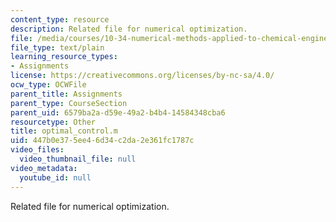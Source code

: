 ```yaml
---
content_type: resource
description: Related file for numerical optimization.
file: /media/courses/10-34-numerical-methods-applied-to-chemical-engineering-fall-2005/447b0e375ee46d34c2da2e361fc1787c_optimal_control.m
file_type: text/plain
learning_resource_types:
- Assignments
license: https://creativecommons.org/licenses/by-nc-sa/4.0/
ocw_type: OCWFile
parent_title: Assignments
parent_type: CourseSection
parent_uid: 6579ba2a-d59e-49a2-b4b4-14584348cba6
resourcetype: Other
title: optimal_control.m
uid: 447b0e37-5ee4-6d34-c2da-2e361fc1787c
video_files:
  video_thumbnail_file: null
video_metadata:
  youtube_id: null
---
```

Related file for numerical optimization.